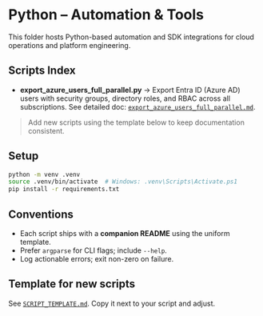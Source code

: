 # Python – Automation & Tools

This folder hosts Python-based automation and SDK integrations for cloud operations and platform engineering.

## Scripts Index
- **export_azure_users_full_parallel.py** → Export Entra ID (Azure AD) users with security groups, directory roles, and RBAC across all subscriptions. See detailed doc: [`export_azure_users_full_parallel.md`](export_azure_users_full_parallel.md).

> Add new scripts using the template below to keep documentation consistent.

## Setup
```bash
python -m venv .venv
source .venv/bin/activate  # Windows: .venv\Scripts\Activate.ps1
pip install -r requirements.txt
```

## Conventions
- Each script ships with a **companion README** using the uniform template.
- Prefer `argparse` for CLI flags; include `--help`.
- Log actionable errors; exit non-zero on failure.

## Template for new scripts
See [`SCRIPT_TEMPLATE.md`](SCRIPT_TEMPLATE.md). Copy it next to your script and adjust.
